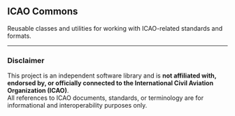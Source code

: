 ## ICAO Commons

Reusable classes and utilities for working with ICAO-related standards and formats.

---

### Disclaimer

This project is an independent software library and is **not affiliated with, endorsed by, or officially connected to the International Civil Aviation Organization (ICAO)**.  
All references to ICAO documents, standards, or terminology are for informational and interoperability purposes only.
